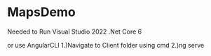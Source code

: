 # MapsDemo
Needed to Run
Visual Studio 2022
.Net Core 6

or use AngularCLI
1.)Navigate to Client folder using cmd
2.)ng serve
